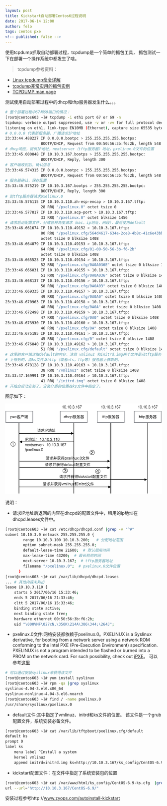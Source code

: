 ```yaml
---
layout: post
title: Kickstart自动部署Centos6过程说明
date: 2017-06-14 12:00
author: felo
tags: centos pxe
<!-- published: false -->
---
```



使用tcpdump抓取自动部署过程，tcpdump是一个简单的抓包工具，
抓包测试一下在部署一个操作系统中都发生了啥。
> tcpdump参考资料：
- [Linux tcpdump命令详解](http://www.cnblogs.com/ggjucheng/archive/2012/01/14/2322659.html)
- [tcpdump非常实用的抓包实例](http://blog.csdn.net/nanyun2010/article/details/23445223)
- [TCPDUMP man page](http://www.tcpdump.org/manpages/tcpdump.1.html)

测试使用自动部署过程中的dhcp和tftp服务器发生什么。。。

```bash
# 整个部署过程中67和69端口的情况：
[root@centos603 ~]# tcpdump -i eth1 port 67 or 69 -n
tcpdump: verbose output suppressed, use -v or -vv for full protocol decode
listening on eth1, link-type EN10MB (Ethernet), capture size 65535 bytes
# 0.0.0.0 代表新服务器，广播请求IP地址
23:33:44.488227 IP 0.0.0.0.bootpc > 255.255.255.255.bootps:
                BOOTP/DHCP, Request from 00:50:56:3b:f6:2b, length 548
# dhcp响应，提供IP地址，nextserver（tftp服务器）地址，pxelinux.0文件的位置
23:33:45.000848 IP 10.10.3.167.bootps > 255.255.255.255.bootpc:
                BOOTP/DHCP, Reply, length 300
# 客户端收到后，确认信息
23:33:46.574315 IP 0.0.0.0.bootpc > 255.255.255.255.bootps:
                BOOTP/DHCP, Request from 00:50:56:3b:f6:2b, length 548
# 服务器确认，保存配置
23:33:46.575219 IP 10.10.3.167.bootps > 255.255.255.255.bootpc:
                BOOTP/DHCP, Reply, length 300
# 到tftp服务器请求pxelinux.0
23:33:46.576115 IP 10.10.3.110.ah-esp-encap > 10.10.3.167.tftp:  
                28 RRQ "/pxelinux.0" octet tsize 0
23:33:46.577817 IP 10.10.3.110.acp-port > 10.10.3.167.tftp:
                33 RRQ "/pxelinux.0" octet blksize 1456
# 请求启动配置文件，分成各种角度请求（mac，ip地址，网段），最后使用default
23:33:46.661674 IP 10.10.3.110.49152 > 10.10.3.167.tftp:
                80 RRQ "/pxelinux.cfg/564d4617-634e-2ce8-4b8c-41c6e43bb44a"
                octet tsize 0 blksize 1408
23:33:46.664079 IP 10.10.3.110.49153 > 10.10.3.167.tftp:
                64 RRQ "/pxelinux.cfg/01-00-50-56-3b-f6-2b"
                octet tsize 0 blksize 1408
23:33:46.665523 IP 10.10.3.110.49154 > 10.10.3.167.tftp:
                52 RRQ "/pxelinux.cfg/0A0A036E" octet tsize 0 blksize 1408
23:33:46.666831 IP 10.10.3.110.49155 > 10.10.3.167.tftp:
                51 RRQ "/pxelinux.cfg/0A0A036" octet tsize 0 blksize 1408
23:33:46.668137 IP 10.10.3.110.49156 > 10.10.3.167.tftp:
                50 RRQ "/pxelinux.cfg/0A0A03" octet tsize 0 blksize 1408
23:33:46.669335 IP 10.10.3.110.49157 > 10.10.3.167.tftp:
                49 RRQ "/pxelinux.cfg/0A0A0" octet tsize 0 blksize 1408
23:33:46.670963 IP 10.10.3.110.49158 > 10.10.3.167.tftp:
                48 RRQ "/pxelinux.cfg/0A0A" octet tsize 0 blksize 1408
23:33:46.672498 IP 10.10.3.110.49159 > 10.10.3.167.tftp:
                47 RRQ "/pxelinux.cfg/0A0" octet tsize 0 blksize 1408
23:33:46.673930 IP 10.10.3.110.49160 > 10.10.3.167.tftp:
                46 RRQ "/pxelinux.cfg/0A" octet tsize 0 blksize 1408
23:33:46.675185 IP 10.10.3.110.49161 > 10.10.3.167.tftp:  
                45 RRQ "/pxelinux.cfg/0" octet tsize 0 blksize 1408
23:33:46.676840 IP 10.10.3.110.49162 > 10.10.3.167.tftp:
                51 RRQ "/pxelinux.cfg/default" octet tsize 0 blksize 1408
# 这里的客户端读取default的内容，注意 vmlinuz 和initrd.img两个文件是从tftp服务器
# 上得到的，而ks文件从http（或者nfs，ftp等）服务器上获取的。
23:33:46.678128 IP 10.10.3.110.49163 > 10.10.3.167.tftp:
                38 RRQ "/vmlinuz" octet tsize 0 blksize 1408
23:33:47.169991 IP 10.10.3.110.49164 > 10.10.3.167.tftp:  
                41 RRQ "/initrd.img" octet tsize 0 blksize 1408
# 开始自启动安装了。安装介质的位置在ks文件中指定了。
```

图示如下：

![](/images/2017-06-14-Kickstart自动部署Centos6/pxe_process.png)

说明：

- 请求IP地址后返回的内容在dhcpd的配置文件中，租用的ip地址在dhcpd.leases文件中。
```bash
[root@centos603 ~]# cat /etc/dhcp/dhcpd.conf |grep -v "^#"
subnet 10.10.3.0 netmask 255.255.255.0 {
        range 10.10.3.100 10.10.3.200;   # 分配地址范围
        option subnet-mask 255.255.255.0;  
        default-lease-time 21600;  # 默认租用时间
        max-lease-time 43200;  # 最长租用时间
        next-server 10.10.3.167;  # tftp服务器地址
        filename "/pxelinux.0";  # pxelinux.0文件位置
      }
[root@centos603 ~]# cat /var/lib/dhcpd/dhcpd.leases
... # 其他内容未列出
lease 10.10.3.110 {
    starts 5 2017/06/16 15:33:46;
    ends 5 2017/06/16 21:33:46;
    cltt 5 2017/06/16 15:33:46;
    binding state active;
    next binding state free;
    hardware ethernet 00:50:56:3b:f6:2b;
    uid "\000VMF\027cN,\350K\214A\306\344;\264J";
```

- pxelinux.0文件:网络安装都依赖于pxelinux.0。PXELINUX is a Syslinux derivative,
for booting from a network server using a network ROM conforming to the
Intel PXE (Pre-Execution Environment) specification.
PXELINUX is not a program intended to be flashed or burned into
a PROM on the network card. For such possibility,
check out [iPXE](http://ipxe.org/)。
可以参考[这里](http://www.syslinux.org/wiki/index.php?title=PXELINUX)
```bash
# 可以通过安装syslinux来获得该文件
[root@centos603 ~]# yum install syslinux
[root@centos603 ~]# rpm -qa |grep syslinux
syslinux-4.04-3.el6.x86_64
syslinux-nonlinux-4.04-3.el6.noarch
[root@centos603 ~]# find / -name pxelinux.0
/usr/share/syslinux/pxelinux.0
```


- default文件:其中指定了vmlinuz、initrd和ks文件的位置。
该文件是一个grub配置文件，系统安装必备文件。
```bash
[root@centos603 ~]# cat /var/lib/tftpboot/pxelinux.cfg/default
default ks
prompt 0
label ks
    menu label ^Install a system
    kernel vmlinuz
    append initrd=initrd.img ks=http://10.10.3.167/ks_config/CentOS-6.9-ks.cfg ksdevice=eth0
```


- kickstart配置文件：在文件中指定了系统安装包的位置
```bash
[root@centos603 ~]# cat /var/www/html/ks_config/CentOS-6.9-ks.cfg  |grep url
url --url="http://10.10.3.167/CentOS-6.9/"
```

安装过程参考http://www.zyops.com/autoinstall-kickstart
